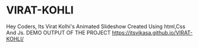 # VIRAT-KOHLI
Hey Coders, Its Virat Kolhi's Animated Slideshow Created Using html,Css And Js.
DEMO OUTPUT OF THE PROJECT  https://itsvikasa.github.io/VIRAT-KOHLI/

